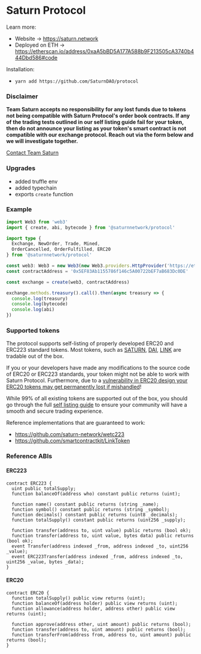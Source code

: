 # Saturn Protocol

Learn more:

* Website -> https://saturn.network
* Deployed on ETH -> https://etherscan.io/address/0xaA5bBD5A177A588b9F213505cA3740b444Dbd586#code

Installation:

* `yarn add https://github.com/SaturnDAO/protocol`

### Disclaimer

**Team Saturn accepts no responsibility for any lost funds due to tokens not being compatible with Saturn Protocol's order book contracts. If any of the trading tests outlined in our self listing guide fail for your token, then do not announce your listing as your token's smart contract is not compatible with our exchange protocol. Reach out via the form below and we will investigate together.**

[Contact Team Saturn](https://forms.gle/QjtUYcbttCeyUfK48)


### Upgrades
* added truffle env
* added typechain
* exports `create` function

### Example

```ts
import Web3 from 'web3'
import { create, abi, bytecode } from '@saturnnetwork/protocol'

import type { 
  Exchange, NewOrder, Trade, Mined,
  OrderCancelled, OrderFulfilled, ERC20
} from '@saturnnetwork/protocol'

const web3: Web3 = new Web3(new Web3.providers.HttpProvider('https://ethercluster.com/etc'))
const contractAddress = '0x5EF83Ab1155786f146c5A00722bEF7aB683Dc0DE'

const exchange = create(web3, contractAddress)

exchange.methods.treasury().call().then(async treasury => {
  console.log(treasury)
  console.log(bytecode)
  console.log(abi)
})

```
### Supported tokens

The protocol supports self-listing of properly developed ERC20 and ERC223 standard tokens. Most tokens, such as [SATURN](https://etherscan.io/token/0xb9440022a095343b440d590fcd2d7a3794bd76c8), [DAI](https://etherscan.io/token/0x6b175474e89094c44da98b954eedeac495271d0f), [LINK](https://etherscan.io/token/0x514910771af9ca656af840dff83e8264ecf986ca) are tradable out of the box.

If you or your developers have made any modifications to the source code of ERC20 or ERC223 standards, your token might not be able to work with Saturn Protocol. Furthermore, due to a [vulnerability in ERC20 design your ERC20 tokens may get permanently lost if mishandled](https://www.saturn.network/blog/advantages-of-erc223-tokens/)!

While 99% of all existing tokens are supported out of the box, you should go through the full [self listing guide](https://www.saturn.network/blog/token-self-listing-guide/) to ensure your community will have a smooth and secure trading experience.

Reference implementations that are guaranteed to work:

* https://github.com/saturn-network/wetc223
* https://github.com/smartcontractkit/LinkToken

### Reference ABIs

#### ERC223

```
contract ERC223 {
  uint public totalSupply;
  function balanceOf(address who) constant public returns (uint);

  function name() constant public returns (string _name);
  function symbol() constant public returns (string _symbol);
  function decimals() constant public returns (uint8 _decimals);
  function totalSupply() constant public returns (uint256 _supply);

  function transfer(address to, uint value) public returns (bool ok);
  function transfer(address to, uint value, bytes data) public returns (bool ok);
  event Transfer(address indexed _from, address indexed _to, uint256 _value);
  event ERC223Transfer(address indexed _from, address indexed _to, uint256 _value, bytes _data);
}
```

#### ERC20

```
contract ERC20 {
  function totalSupply() public view returns (uint);
  function balanceOf(address holder) public view returns (uint);
  function allowance(address holder, address other) public view returns (uint);

  function approve(address other, uint amount) public returns (bool);
  function transfer(address to, uint amount) public returns (bool);
  function transferFrom(address from, address to, uint amount) public returns (bool);
}
```
